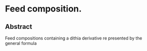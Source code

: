 # Feed composition.

## Abstract
Feed compositions containing a dithia derivative re presented by the general formula